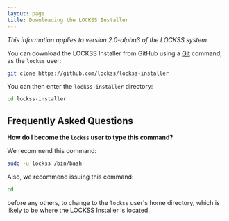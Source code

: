 ```yaml
---
layout: page
title: Downloading the LOCKSS Installer
---
```


*This information applies to version 2.0-alpha3 of the LOCKSS system.*

You can download the LOCKSS Installer from GitHub using a [Git](git) command, as the `lockss` user:

```bash
git clone https://github.com/lockss/lockss-installer
```

You can then enter the `lockss-installer` directory:

```bash
cd lockss-installer
```
## Frequently Asked Questions

**How do I become the `lockss` user to type this command?**

We recommend this command:

```bash
sudo -u lockss /bin/bash
```

Also, we recommend issuing this command:

```bash
cd
```

before any others, to change to the `lockss` user's home directory, which is likely to be where the LOCKSS Installer is located.
